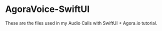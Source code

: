 # AgoraVoice-SwiftUI

These are the files used in my Audio Calls with SwiftUI + Agora.io tutorial. 
